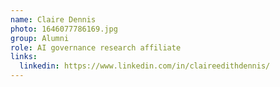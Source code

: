 ```yaml
---
name: Claire Dennis
photo: 1646077786169.jpg
group: Alumni
role: AI governance research affiliate
links:
  linkedin: https://www.linkedin.com/in/claireedithdennis/
---
```


